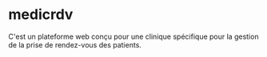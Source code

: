 # medicrdv
C'est un plateforme web conçu pour une clinique spécifique pour la gestion de la prise de rendez-vous des patients.
